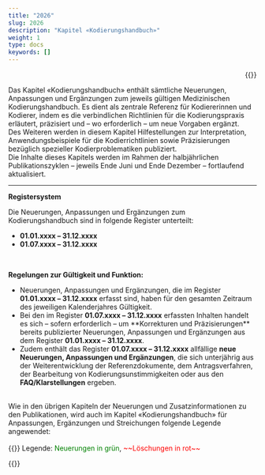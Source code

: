```yaml
---
title: "2026"
slug: 2026
description: "Kapitel «Kodierungshandbuch»"
weight: 1
type: docs
keywords: []
---
```

<p style="text-align: right;">{{<printButton>}}

Das Kapitel «Kodierungshandbuch» enthält sämtliche Neuerungen, Anpassungen und Ergänzungen zum jeweils gültigen Medizinischen Kodierungshandbuch.
Es dient als zentrale Referenz für Kodiererinnen und Kodierer, indem es die verbindlichen Richtlinien für die Kodierungspraxis erläutert, präzisiert und – wo erforderlich – um neue Vorgaben ergänzt.<br>
Des Weiteren werden in diesem Kapitel Hilfestellungen zur Interpretation, Anwendungsbeispiele für die Kodierrichtlinien sowie Präzisierungen bezüglich spezieller Kodierproblematiken publiziert.<br>
Die Inhalte dieses Kapitels werden im Rahmen der halbjährlichen Publikationszyklen – jeweils Ende Juni und Ende Dezember – fortlaufend aktualisiert.
________________________________________
**Registersystem**

Die Neuerungen, Anpassungen und Ergänzungen zum Kodierungshandbuch sind in folgende Register unterteilt:



   <ul>
        <li><strong>01.01.xxxx – 31.12.xxxx</strong></li>
        <li><strong>01.07.xxxx – 31.12.xxxx</strong></li>
    </ul>

<br>

**Regelungen zur Gültigkeit und Funktion:**
<ul>
  <li>Neuerungen, Anpassungen und Ergänzungen, die im Register <strong>01.01.xxxx – 31.12.xxxx</strong> erfasst sind, haben für den gesamten Zeitraum des jeweiligen Kalenderjahres Gültigkeit.
  </li>
  <li>Bei den im Register <strong>01.07.xxxx – 31.12.xxxx</strong> erfassten Inhalten handelt es sich – sofern erforderlich – um **Korrekturen und Präzisierungen** bereits publizierter Neuerungen, Anpassungen und Ergänzungen aus dem Register <strong>01.01.xxxx – 31.12.xxxx</strong>.
  </li>
  <li>Zudem enthält das Register <strong>01.07.xxxx – 31.12.xxxx</strong> allfällige <strong>neue Neuerungen, Anpassungen und Ergänzungen</strong>, die sich unterjährig aus der Weiterentwicklung der Referenzdokumente, dem Antragsverfahren, der Bearbeitung von Kodierungsunstimmigkeiten oder aus den <strong>FAQ/Klarstellungen</strong> ergeben.
  </li>
</ul>
<br>
Wie in den übrigen Kapiteln der Neuerungen und Zusatzinformationen zu den Publikationen, wird auch im Kapitel «Kodierungshandbuch» für Anpassungen, Ergänzungen und Streichungen folgende Legende angewendet:
<br>
<br>  
  {{<markdown>}}
  Legende: <font color="green">Neuerungen in grün</font>, <font color="red">~~Löschungen in rot~~</font>
  
{{</markdown>}}

